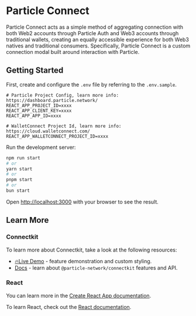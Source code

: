 # Particle Connect

Particle Connect acts as a simple method of aggregating connection with both Web2 accounts through Particle Auth and Web3 accounts through traditional wallets, creating an equally accessible experience for both Web3 natives and traditional consumers. Specifically, Particle Connect is a custom connection modal built around interaction with Particle.

## Getting Started

First, create and configure the `.env` file by referring to the `.env.sample`.

```
# Particle Project Config, learn more info:  https://dashboard.particle.network/
REACT_APP_PROJECT_ID=xxxx
REACT_APP_CLIENT_KEY=xxxx
REACT_APP_APP_ID=xxxx

# WalletConnect Project Id, learn more info: https://cloud.walletconnect.com/
REACT_APP_WALLETCONNECT_PROJECT_ID=xxxx
```

Run the development server:

```bash
npm run start
# or
yarn start
# or
pnpm start
# or
bun start
```

Open [http://localhost:3000](http://localhost:3000) with your browser to see the result.

## Learn More

### Connectkit

To learn more about Connectkit, take a look at the following resources:

- [🔥Live Demo](https://demo.particle.netwok) - feature demonstration and custom styling.
- [Docs](https://developers.particle.network/api-reference/connect/desktop/web) - learn about `@particle-network/connectkit` features and API.

### React

You can learn more in the [Create React App documentation](https://facebook.github.io/create-react-app/docs/getting-started).

To learn React, check out the [React documentation](https://reactjs.org/).
